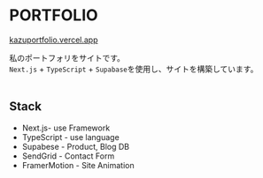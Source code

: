 # PORTFOLIO

[kazuportfolio.vercel.app](https://kazuportfolio.vercel.app/)

私のポートフォリをサイトです。<br>
`Next.js` + `TypeScript` + `Supabase`を使用し、サイトを構築しています。<br>
<br>

## Stack
- Next.js- use Framework
- TypeScript - use language
- Supabese - Product, Blog DB
- SendGrid - Contact Form
- FramerMotion - Site Animation